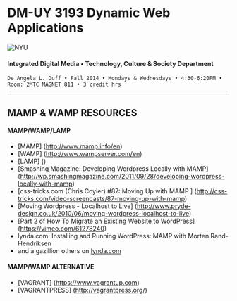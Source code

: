 # DM-UY 3193 Dynamic Web Applications

![NYU](http://ws2.polishedsolid.com/de/nyu_soe_logo.png)
#### Integrated Digital Media • Technology, Culture & Society Department

    De Angela L. Duff • Fall 2014 • Mondays & Wednesdays • 4:30-6:20PM • Room: 2MTC MAGNET 811 • 3 credit hrs

---

##  MAMP & WAMP RESOURCES

#### MAMP/WAMP/LAMP

* [MAMP] (http://www.mamp.info/en)
* [WAMP] (http://www.wampserver.com/en)
* [LAMP] ()
* [Smashing Magazine: Developing Wordpress Locally with MAMP] (http://wp.smashingmagazine.com/2011/09/28/developing-wordpress-locally-with-mamp)
* [css-tricks.com (Chris Coyier) #87: Moving Up with MAMP ] (http://css-tricks.com/video-screencasts/87-moving-up-with-mamp)
* [Moving Wordpress - Localhost to Live] (http://www.pryde-design.co.uk/2010/06/moving-wordpress-localhost-to-live)
* [Part 2 of How To Migrate an Existing Website to WordPress] (https://vimeo.com/61278240)
* lynda.com: Installing and Running WordPress: MAMP with Morten Rand-Hendriksen
* and a gazillion others on <a href="http://www.lynda.com/search?q=wordpress" target="_blank">lynda.com</a>


#### MAMP/WAMP ALTERNATIVE
* [VAGRANT] (https://www.vagrantup.com)
* [VAGRANTPRESS] (http://vagrantpress.org/)
